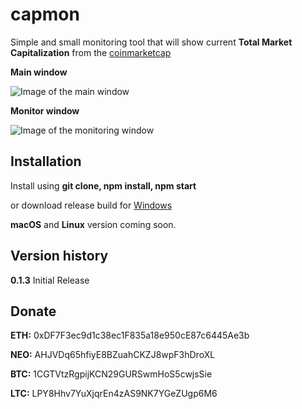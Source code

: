 # capmon

Simple and small monitoring tool that will show current **Total Market Capitalization** from the [coinmarketcap](https://coinmarketcap.com/charts)

**Main window**

![Image of the main window](https://github.com/miklax/capmon/blob/master/assets/screenshots/mainwindow.jpg)

**Monitor window**

![Image of the monitoring window](https://github.com/miklax/capmon/blob/master/assets/screenshots/monitor.gif)

## Installation
Install using **git clone, npm install, npm start**

or download release build for [Windows](https://github.com/miklax/capmon/releases/latest)

**macOS** and **Linux** version coming soon.

## Version history
**0.1.3**
Initial Release

## Donate
**ETH:** 0xDF7F3ec9d1c38ec1F835a18e950cE87c6445Ae3b

**NEO:** AHJVDq65hfiyE8BZuahCKZJ8wpF3hDroXL

**BTC:** 1CGTVtzRgpijKCN29GURSwmHoS5cwjsSie

**LTC:** LPY8Hhv7YuXjqrEn4zAS9NK7YGeZUgp6M6
